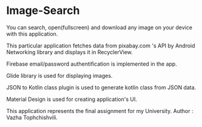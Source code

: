 # Image-Search
You can search, open(fullscreen) and download any image on your device with this application.

This particular application fetches data from pixabay.com 's API by Android Networking library and displays it in RecyclerView.

Firebase email/password authentification is implemented in the app.

Glide library is used for displaying images.

JSON to Kotlin class plugin is used to generate kotlin class from JSON data.

Material Design is used for creating application's UI. 



This application represents the final assignment for my University.
Author : Vazha Tophchishvili.
